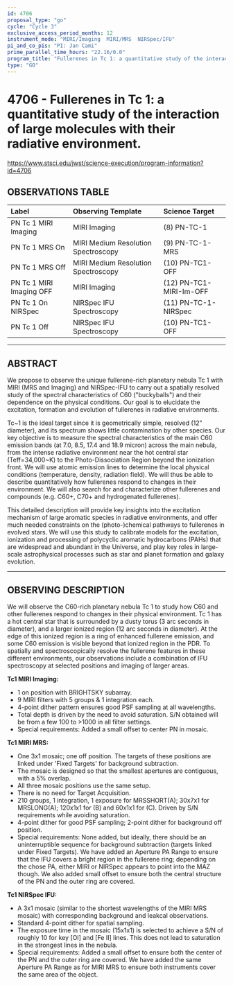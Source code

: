 ```yaml
---
id: 4706
proposal_type: "go"
cycle: "Cycle 3"
exclusive_access_period_months: 12
instrument_mode: "MIRI/Imaging  MIRI/MRS  NIRSpec/IFU"
pi_and_co_pis: "PI: Jan Cami"
prime_parallel_time_hours: "22.16/0.0"
program_title: "Fullerenes in Tc 1: a quantitative study of the interaction of large molecules with their radiative environment."
type: "GO"
---
```

# 4706 - Fullerenes in Tc 1: a quantitative study of the interaction of large molecules with their radiative environment.
https://www.stsci.edu/jwst/science-execution/program-information?id=4706
## OBSERVATIONS TABLE
| Label                        | Observing Template                 | Science Target              |
| :--------------------------- | :--------------------------------- | :-------------------------- |
| PN Tc 1 MIRI Imaging         | MIRI Imaging                       | (8) PN-TC-1                 |
| PN Tc 1 MRS On               | MIRI Medium Resolution Spectroscopy | (9) PN-TC-1-MRS             |
| PN Tc 1 MRS Off              | MIRI Medium Resolution Spectroscopy | (10) PN-TC1-OFF             |
| PN Tc 1 MIRI Imaging OFF     | MIRI Imaging                       | (12) PN-TC1-MIRI-Im-OFF     |
| PN Tc 1 On NIRSpec           | NIRSpec IFU Spectroscopy           | (11) PN-TC-1-NIRSpec        |
| PN Tc 1 Off                  | NIRSpec IFU Spectroscopy           | (10) PN-TC1-OFF             |

---

## ABSTRACT

We propose to observe the unique fullerene-rich planetary nebula Tc 1 with MIRI (MRS and Imaging) and NIRSpec-IFU to carry out a spatially resolved study of the spectral characteristics of C60 ("buckyballs") and their dependence on the physical conditions. Our goal is to elucidate the excitation, formation and evolution of fullerenes in radiative environments.

Tc~1 is the ideal target since it is geometrically simple, resolved (12" diameter), and its spectrum shows little contamination by other species. Our key objective is to measure the spectral characteristics of the main C60 emission bands (at 7.0, 8.5, 17.4 and 18.9 micron) across the main nebula, from the intense radiative environment near the hot central star (Teff=34,000~K) to the Photo-Dissociation Region beyond the ionization front. We will use atomic emission lines to determine the local physical conditions (temperature, density, radiation field). We will thus be able to describe quantitatively how fullerenes respond to changes in their environment. We will also search for and characterize other fullerenes and compounds (e.g. C60+, C70+ and hydrogenated fullerenes).

This detailed description will provide key insights into the excitation mechanism of large aromatic species in radiative environments, and offer much needed constraints on the (photo-)chemical pathways to fullerenes in evolved stars. We will use this study to calibrate models for the excitation, ionization and processing of polycyclic aromatic hydrocarbons (PAHs) that are widespread and abundant in the Universe, and play key roles in large-scale astrophysical processes such as star and planet formation and galaxy evolution.

---

## OBSERVING DESCRIPTION

We will observe the C60-rich planetary nebula Tc 1 to study how C60 and other fullerenes respond to changes in their physical environment. Tc 1 has a hot central star that is surrounded by a dusty torus (3 arc seconds in diameter), and a larger ionized region (12 arc seconds in diameter). At the edge of this ionized region is a ring of enhanced fullerene emission, and some C60 emission is visible beyond that ionized region in the PDR. To spatially and spectroscopically resolve the fullerene features in these different environments, our observations include a combination of IFU spectroscopy at selected positions and imaging of larger areas.

**Tc1 MIRI Imaging:**
*   1 on position with BRIGHTSKY subarray.
*   9 MIRI filters with 5 groups & 1 integration each.
*   4-point dither pattern ensures good PSF sampling at all wavelengths.
*   Total depth is driven by the need to avoid saturation. S/N obtained will be from a few 100 to >1000 in all filter settings.
*   Special requirements: Added a small offset to center PN in mosaic.

**Tc1 MIRI MRS:**
*   One 3x1 mosaic; one off position. The targets of these positions are linked under 'Fixed Targets' for background subtraction.
*   The mosaic is designed so that the smallest apertures are contiguous, with a 5% overlap.
*   All three mosaic positions use the same setup.
*   There is no need for Target Acquisition.
*   210 groups, 1 integration, 1 exposure for MRSSHORT(A); 30x7x1 for MRSLONG(A); 120x1x1 for (B) and 60x1x1 for (C). Driven by S/N requirements while avoiding saturation.
*   4-point dither for good PSF sampling; 2-point dither for background off position.
*   Special requirements: None added, but ideally, there should be an uninterruptible sequence for background subtraction (targets linked under Fixed Targets). We have added an Aperture PA Range to ensure that the IFU covers a bright region in the fullerene ring; depending on the chose PA, either MIRI or NIRSpec appears to point into the MAZ though. We also added small offset to ensure both the central structure of the PN and the outer ring are covered.

**Tc1 NIRSpec IFU:**
*   A 3x1 mosaic (similar to the shortest wavelengths of the MIRI MRS mosaic) with corresponding background and leakcal observations.
*   Standard 4-point dither for spatial sampling.
*   The exposure time in the mosaic (15x1x1) is selected to achieve a S/N of roughly 10 for key [OI] and [Fe II] lines. This does not lead to saturation in the strongest lines in the nebula.
*   Special requirements: Added a small offset to ensure both the center of the PN and the outer ring are covered. We have added the same Aperture PA Range as for MIRI MRS to ensure both instruments cover the same area of the object.